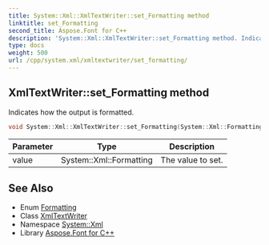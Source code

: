 ```yaml
---
title: System::Xml::XmlTextWriter::set_Formatting method
linktitle: set_Formatting
second_title: Aspose.Font for C++
description: 'System::Xml::XmlTextWriter::set_Formatting method. Indicates how the output is formatted in C++.'
type: docs
weight: 500
url: /cpp/system.xml/xmltextwriter/set_formatting/
---
```

## XmlTextWriter::set_Formatting method


Indicates how the output is formatted.

```cpp
void System::Xml::XmlTextWriter::set_Formatting(System::Xml::Formatting value)
```


| Parameter | Type | Description |
| --- | --- | --- |
| value | System::Xml::Formatting | The value to set. |

## See Also

* Enum [Formatting](../../formatting/)
* Class [XmlTextWriter](../)
* Namespace [System::Xml](../../)
* Library [Aspose.Font for C++](../../../)
